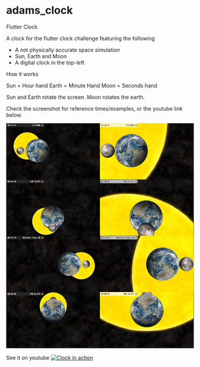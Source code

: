 # adams_clock
Flutter Clock

A clock for the flutter clock challenge featuring the following

- A not physically accurate space simulation
- Sun, Earth and Moon
- A digital clock in the top-left

How it works

Sun = Hour hand
Earth = Minute Hand
Moon = Seconds hand

Sun and Earth rotate the screen. Moon rotates the earth.

Check the screenshot for reference times/examples, or the youtube link below. 

![alt text](https://raw.githubusercontent.com/ahammer/adams_clock/master/clock/screenshots/contact_sheet.jpg)

See it on youtube
[![Clock in action](http://img.youtube.com/vi/pEJCsp5tsR4/0.jpg)](http://www.youtube.com/watch?v=pEJCsp5tsR4 "Clock in action")
